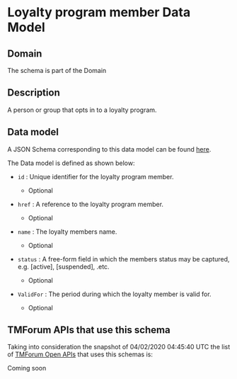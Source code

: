 # Loyalty program member Data Model

## Domain

The  schema is part of the  Domain

## Description

A person or group that opts in to a loyalty program.

## Data model

A JSON Schema corresponding to this data model can be found
[here](https://github.com/tmforum-rand/schemas/blob/candidates/Product/LoyaltyProgramMember.schema.json).

The Data model is defined as shown below:
- `id` : Unique identifier for the loyalty program member.

  - Optional

- `href` : A reference to the loyalty program member.

  - Optional

- `name` : The loyalty members name.

  - Optional

- `status` : A free-form field in which the members status may be captured, e.g. [active], [suspended], .etc.

  - Optional

- `ValidFor` : The period during which the loyalty member is valid for.

  - Optional





## TMForum APIs that use this schema

Taking into consideration the snapshot of 04/02/2020 04:45:40 UTC the list of [TMForum Open APIs](https://www.tmforum.org/open-apis/) that uses this schemas is:

Coming soon